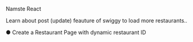 Namste React

Learn about post (update) feauture of swiggy to load more restaurants..

● Create a Restaurant Page with dynamic restaurant ID
